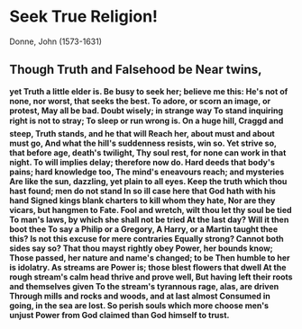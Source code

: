 # Seek True Religion!
Donne, John (1573-1631)

## Though Truth and Falsehood be Near twins,

**yet Truth a little elder is.
Be busy to seek her; believe me this: 
He's not of none, nor worst, that seeks the best.
To adore, or scorn an image, or protest,
May all be bad. Doubt wisely; in strange way
To stand inquiring right is not to stray;
To sleep or run wrong is.  On a huge hill,
Craggd and steep, Truth stands, and he that will
Reach her, about must and about must go,
And what the hill's suddenness resists, win so.
Yet strive so, that before age, death's twilight,
Thy soul rest, for none can work in that night.
To will implies delay; therefore now do.
Hard deeds that body's pains; hard knowledge too,
The mind's eneavours reach; and mysteries
Are like the sun, dazzling, yet plain to all eyes.
Keep the truth which thou hast found; men do not stand
In so ill case here that God hath with his hand
Signed kings blank charters to kill whom they hate,
Nor are they vicars, but hangmen to Fate.
Fool and wretch, wilt thou let thy soul be tied
To man's laws, by which she shall not be tried
At the last day? Will it then boot thee
To say a Philip or a Gregory,
A Harry, or a Martin taught thee this?
Is not this excuse for mere contraries
Equally strong?  Cannot both sides say so?
That thou mayst rightly obey Power, her bounds know;
Those passed, her nature and name's changed; to be
Then humble to her is idolatry.
As streams are Power is; those blest flowers that dwell
At the rough stream's calm head thrive and prove well,
But having left their roots and themselves given
To the stream's tyrannous rage, alas, are driven
Through mills and rocks and woods, and at last almost
Consumed in going, in the sea are lost.
So perish souls which more choose men's unjust
Power from God claimed than God himself to trust.**
